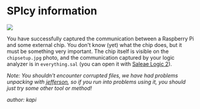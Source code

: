 # SPIcy information
![](https://img.shields.io/badge/hard-gray)

You have successfully captured the communication between a Raspberry Pi and some external chip. You don't know (yet) what the chip does, but it must be something very important. The chip itself is visible on the `chipsetup.jpg` photo, and the communication captured by your logic analyzer is in `everything.sal` (you can open it with [Saleae Logic 2](https://ideas.saleae.com/f/changelog/)).

*Note: You shouldn't encounter corrupted files, we have had problems unpacking with [jefferson](https://github.com/sviehb/jefferson), so if you run into problems using it, you should just try some other tool or method!*

*author: kapi*